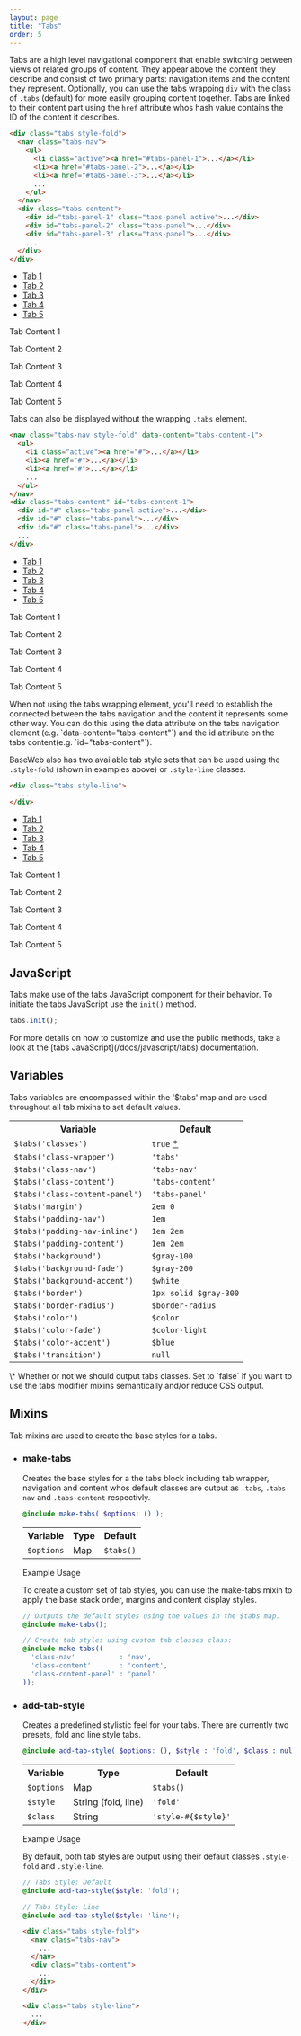 ```yaml
---
layout: page
title: "Tabs"
order: 5
---
```


Tabs are a high level navigational component that enable switching between views of related groups of content. They appear above the content they describe and consist of two primary parts: navigation items and the content they represent. Optionally, you can use the tabs wrapping `div` with the class of `.tabs` (default) for more easily grouping content together. Tabs are linked to their content part using the `href` attribute whos hash value contains the ID of the content it describes.

```html
<div class="tabs style-fold">
  <nav class="tabs-nav">
    <ul>
      <li class="active"><a href="#tabs-panel-1">...</a></li>
      <li><a href="#tabs-panel-2">...</a></li>
      <li><a href="#tabs-panel-3">...</a></li>
      ...
    </ul>
  </nav>
  <div class="tabs-content">
    <div id="tabs-panel-1" class="tabs-panel active">...</div>
    <div id="tabs-panel-2" class="tabs-panel">...</div>
    <div id="tabs-panel-3" class="tabs-panel">...</div>
    ...
  </div>
</div>
```

<div class="demo demo-tabs">

  <div class="tabs style-fold">
    <nav class="tabs-nav">
      <ul>
        <li class="active"><a href="#tabs-panel-1">Tab 1</a></li>
        <li><a href="#tabs-panel-2">Tab 2</a></li>
        <li><a href="#tabs-panel-3">Tab 3</a></li>
        <li><a href="#tabs-panel-4">Tab 4</a></li>
        <li><a href="#tabs-panel-5">Tab 5</a></li>
      </ul>
    </nav>
    <div class="tabs-content">
      <div id="tabs-panel-1" class="tabs-panel active"><p>Tab Content 1</p></div>
      <div id="tabs-panel-2" class="tabs-panel"><p>Tab Content 2</p></div>
      <div id="tabs-panel-3" class="tabs-panel"><p>Tab Content 3</p></div>
      <div id="tabs-panel-4" class="tabs-panel"><p>Tab Content 4</p></div>
      <div id="tabs-panel-5" class="tabs-panel"><p>Tab Content 5</p></div>
    </div>
  </div>

</div><!-- .demo -->

Tabs can also be displayed without the wrapping `.tabs` element.

```html
<nav class="tabs-nav style-fold" data-content="tabs-content-1">
  <ul>
    <li class="active"><a href="#">...</a></li>
    <li><a href="#">...</a></li>
    <li><a href="#">...</a></li>
    ...
  </ul>
</nav>
<div class="tabs-content" id="tabs-content-1">
  <div id="#" class="tabs-panel active">...</div>
  <div id="#" class="tabs-panel">...</div>
  <div id="#" class="tabs-panel">...</div>
  ...
</div>
```

<div class="demo demo-tabs">

  <nav class="tabs-nav style-fold" data-content="tabs-content-1">
    <ul>
      <li class="active"><a href="#tabs-panel-6">Tab 1</a></li>
      <li><a href="#tabs-panel-7">Tab 2</a></li>
      <li><a href="#tabs-panel-8">Tab 3</a></li>
      <li><a href="#tabs-panel-9">Tab 4</a></li>
      <li><a href="#tabs-panel-10">Tab 5</a></li>
    </ul>
  </nav>
  <div class="tabs-content" id="tabs-content-1">
    <div id="tabs-panel-6" class="tabs-panel active"><p>Tab Content 1</p></div>
    <div id="tabs-panel-7" class="tabs-panel"><p>Tab Content 2</p></div>
    <div id="tabs-panel-8" class="tabs-panel"><p>Tab Content 3</p></div>
    <div id="tabs-panel-9" class="tabs-panel"><p>Tab Content 4</p></div>
    <div id="tabs-panel-10" class="tabs-panel"><p>Tab Content 5</p></div>
  </div>

</div><!-- .demo -->

<div class="notice info" markdown="1">
  When not using the tabs wrapping element, you'll need to establish the connected between the tabs navigation and the content it represents some other way. You can do this using the data attribute on the tabs navigation element (e.g. `data-content="tabs-content"`) and the id attribute on the tabs content(e.g. `id="tabs-content"`).
</div>

BaseWeb also has two available tab style sets that can be used using the `.style-fold` (shown in examples above) or `.style-line` classes.

```html
<div class="tabs style-line">
  ...
</div>
```

<div class="demo demo-tabs">

  <div class="tabs style-line">
    <nav class="tabs-nav">
      <ul>
        <li><a href="#tabs-panel-11">Tab 1</a></li>
        <li class="active"><a href="#tabs-panel-12">Tab 2</a></li>
        <li><a href="#tabs-panel-13">Tab 3</a></li>
        <li><a href="#tabs-panel-14">Tab 4</a></li>
        <li><a href="#tabs-panel-15">Tab 5</a></li>
      </ul>
    </nav>
    <div class="tabs-content">
      <div id="tabs-panel-11" class="tabs-panel"><p>Tab Content 1</p></div>
      <div id="tabs-panel-12" class="tabs-panel active"><p>Tab Content 2</p></div>
      <div id="tabs-panel-13" class="tabs-panel"><p>Tab Content 3</p></div>
      <div id="tabs-panel-14" class="tabs-panel"><p>Tab Content 4</p></div>
      <div id="tabs-panel-15" class="tabs-panel"><p>Tab Content 5</p></div>
    </div>
  </div>

</div><!-- .demo -->

## JavaScript

Tabs make use of the tabs JavaScript component for their behavior. To initiate the tabs JavaScript use the `init()` method.

```js
tabs.init();
```

<div class="notice info" markdown="1">
For more details on how to customize and use the public methods, take a look at the [tabs JavaScript](/docs/javascript/tabs) documentation.
</div>

## Variables

Tabs variables are encompassed within the '$tabs' map and are used throughout all tab mixins to set default values.

<table class="table table-docs">
  <tr>
    <th>Variable</th>
    <th>Default</th>
  </tr>
  <tr>
    <td><code>$tabs('classes')</code></td>
    <td><code>true</code> <a href="#var-note-1">*</a></td>
  </tr>
  <tr>
    <td><code>$tabs('class-wrapper')</code></td>
    <td><code>'tabs'</code></td>
  </tr>
  <tr>
    <td><code>$tabs('class-nav')</code></td>
    <td><code>'tabs-nav'</code></td>
  </tr>
  <tr>
    <td><code>$tabs('class-content')</code></td>
    <td><code>'tabs-content'</code></td>
  </tr>
  <tr>
    <td><code>$tabs('class-content-panel')</code></td>
    <td><code>'tabs-panel'</code></td>
  </tr>

  <tr>
    <td><code>$tabs('margin')</code></td>
    <td><code>2em 0</code></td>
  </tr>
  <tr>
    <td><code>$tabs('padding-nav')</code></td>
    <td><code>1em</code></td>
  </tr>
  <tr>
    <td><code>$tabs('padding-nav-inline')</code></td>
    <td><code>1em 2em</code></td>
  </tr>
  <tr>
    <td><code>$tabs('padding-content')</code></td>
    <td><code>1em 2em</code></td>
  </tr>

  <tr>
    <td><code>$tabs('background')</code></td>
    <td><code>$gray-100</code></td>
  </tr>
  <tr>
    <td><code>$tabs('background-fade')</code></td>
    <td><code>$gray-200</code></td>
  </tr>
  <tr>
    <td><code>$tabs('background-accent')</code></td>
    <td><code>$white</code></td>
  </tr>

  <tr>
    <td><code>$tabs('border')</code></td>
    <td><code>1px solid $gray-300</code></td>
  </tr>
  <tr>
    <td><code>$tabs('border-radius')</code></td>
    <td><code>$border-radius</code></td>
  </tr>

  <tr>
    <td><code>$tabs('color')</code></td>
    <td><code>$color</code></td>
  </tr>
  <tr>
    <td><code>$tabs('color-fade')</code></td>
    <td><code>$color-light</code></td>
  </tr>
  <tr>
    <td><code>$tabs('color-accent')</code></td>
    <td><code>$blue</code></td>
  </tr>

  <tr>
    <td><code>$tabs('transition')</code></td>
    <td><code>null</code></td>
  </tr>
</table>

<div class="notice info" id="var-note-1" markdown="1">
\* Whether or not we should output tabs classes. Set to `false` if you want to use the tabs modifier mixins semantically and/or reduce CSS output.
</div>

## Mixins

Tab mixins are used to create the base styles for a tabs.

<ul class="list list-docs">

<li markdown="1">

### make-tabs

Creates the base styles for a the tabs block including tab wrapper, navigation and content whos default classes are output as `.tabs`, `.tabs-nav` and `.tabs-content` respectivly.

```scss
@include make-tabs( $options: () );
```

<table class="table table-docs">
  <tr>
    <th>Variable</th>
    <th>Type</th>
    <th>Default</th>
  </tr>
  <tr>
    <td><code>$options</code></td>
    <td>Map</td>
    <td><code>$tabs()</code></td>
  </tr>
</table>

<p class="subheading">Example Usage</p>

To create a custom set of tab styles, you can use the make-tabs mixin to apply the base stack order, margins and content display styles.

```scss
// Outputs the default styles using the values in the $tabs map.
@include make-tabs();

// Create tab styles using custom tab classes class:
@include make-tabs((
  'class-nav'           : 'nav',
  'class-content'       : 'content',
  'class-content-panel' : 'panel'
));
```

</li>

<li markdown="1">

### add-tab-style

Creates a predefined stylistic feel for your tabs. There are currently two presets, fold and line style tabs.

```scss
@include add-tab-style( $options: (), $style : 'fold', $class : null );
```

<table class="table table-docs">
  <tr>
    <th>Variable</th>
    <th>Type</th>
    <th>Default</th>
  </tr>
  <tr>
    <td><code>$options</code></td>
    <td>Map</td>
    <td><code>$tabs()</code></td>
  </tr>
  <tr>
    <td><code>$style</code></td>
    <td>String (fold, line)</td>
    <td><code>'fold'</code></td>
  </tr>
  <tr>
    <td><code>$class</code></td>
    <td>String</td>
    <td><code>'style-#{$style}'</code></td>
  </tr>
</table>

<p class="subheading">Example Usage</p>

By default, both tab styles are output using their default classes `.style-fold` and `.style-line`.

```scss
// Tabs Style: Default
@include add-tab-style($style: 'fold');

// Tabs Style: Line
@include add-tab-style($style: 'line');
```

```html
<div class="tabs style-fold">
  <nav class="tabs-nav">
    ...
  </nav>
  <div class="tabs-content">
    ...
  </div>
</div>

<div class="tabs style-line">
  ...
</div>
```

</li>

</ul>
